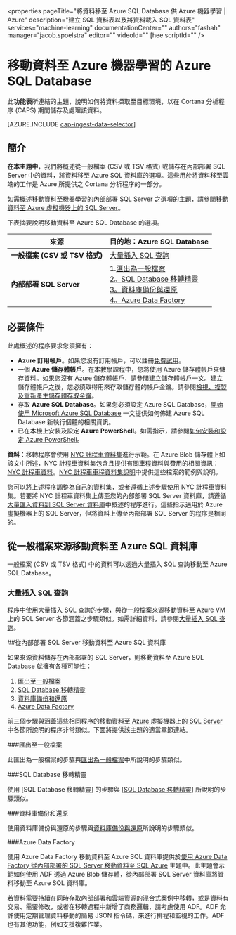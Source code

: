 <properties pageTitle="將資料移至 Azure SQL Database 供 Azure 機器學習 | Azure" description="建立 SQL 資料表以及將資料載入 SQL 資料表" services="machine-learning" documentationCenter="" authors="fashah" manager="jacob.spoelstra" editor="" videoId="" [hee scriptId="" />

<tags 
	ms.service="machine-learning" 
	ms.workload="data-services" 
	ms.tgt_pltfrm="na" 
	ms.devlang="na" 
	ms.topic="article" 
	ms.date="10/12/2015" 
	ms.author="fashah;bradsev" />

# 移動資料至 Azure 機器學習的 Azure SQL Database

此**功能表**所連結的主題，說明如何將資料擷取至目標環境，以在 Cortana 分析程序 (CAPS) 期間儲存及處理該資料。

[AZURE.INCLUDE [cap-ingest-data-selector](../../includes/cap-ingest-data-selector.md)]

## 簡介
**在本主題中**，我們將概述從一般檔案 (CSV 或 TSV 格式) 或儲存在內部部署 SQL Server 中的資料，將資料移至 Azure SQL 資料庫的選項。這些用於將資料移至雲端的工作是 Azure 所提供之 Cortana 分析程序的一部分。

如需概述移動資料至機器學習的內部部署 SQL Server 之選項的主題，請參閱[移動資料至 Azure 虛擬機器上的 SQL Server](machine-learning-data-science-move-sql-server-virtual-machine.md)。

下表摘要說明移動資料至 Azure SQL Database 的選項。

<b>來源</b> |<b>目的地：Azure SQL Database</b> |
-------------- |--------------------------------|
<b>一般檔案 (CSV 或 TSV 格式)</b> |<a href="#bulk-insert-sql-query">大量插入 SQL 查詢 |
<b>內部部署 SQL Server</b> | 1\.<a href="#export-flat-file">匯出為一般檔案<br> 2。<a href="#insert-tables-bcp">SQL Database 移轉精靈<br> 3。<a href="#db-migration">資料庫備份與還原<br> 4。<a href="#adf">Azure Data Factory |


## <a name="prereqs"></a>必要條件
此處概述的程序要求您須擁有：

* **Azure 訂用帳戶**。如果您沒有訂用帳戶，可以註冊[免費試用](https://azure.microsoft.com/pricing/free-trial/)。
* 一個 **Azure 儲存體帳戶**。在本教學課程中，您將使用 Azure 儲存體帳戶來儲存資料。如果您沒有 Azure 儲存體帳戶，請參閱[建立儲存體帳戶](storage-create-storage-account.md#create-a-storage-account)一文。建立儲存體帳戶之後，您必須取得用來存取儲存體的帳戶金鑰。請參閱[檢視、複製及重新產生儲存體存取金鑰](storage-create-storage-account.md#view-copy-and-regenerate-storage-access-keys)。
* 存取 **Azure SQL Database**。如果您必須設定 Azure SQL Database，[開始使用 Microsoft Azure SQL Database](sql-database-get-started.md) 一文提供如何佈建 Azure SQL Database 新執行個體的相關資訊。
* 已在本機上安裝及設定 **Azure PowerShell**。如需指示，請參閱[如何安裝和設定 Azure PowerShell](powershell-install-configure.md)。

**資料**：移轉程序會使用 [NYC 計程車資料集](http://chriswhong.com/open-data/foil_nyc_taxi/)進行示範。在 Azure Blob 儲存體上如該文中所述，NYC 計程車資料集包含且提供有關車程資料與費用的相關資訊：[NYC 計程車資料](http://www.andresmh.com/nyctaxitrips/)。[NYC 計程車車程資料集說明](machine-learning-data-science-process-sql-walkthrough.md#dataset)中提供這些檔案的範例與說明。
 
您可以將上述程序調整為自己的資料集，或者遵循上述步驟使用 NYC 計程車資料集。若要將 NYC 計程車資料集上傳至您的內部部署 SQL Server 資料庫，請遵循[大量匯入資料到 SQL Server 資料庫](machine-learning-data-science-process-sql-walkthrough.md#dbload)中概述的程序進行。這些指示適用於 Azure 虛擬機器上的 SQL Server，但將資料上傳至內部部署 SQL Server 的程序是相同的。

## <a name="file-to-azure-sql-database"></a>從一般檔案來源移動資料至 Azure SQL 資料庫

一般檔案 (CSV 或 TSV 格式) 中的資料可以透過大量插入 SQL 查詢移動至 Azure SQL Database。

### <a name="bulk-insert-sql-query"></a>大量插入 SQL 查詢

程序中使用大量插入 SQL 查詢的步驟，與從一般檔案來源移動資料至 Azure VM 上的 SQL Server 各節涵蓋之步驟類似。如需詳細資料，請參閱[大量插入 SQL 查詢](machine-learning-data-science-move-sql-server-virtual-machine.md#insert-tables-bulkquery)。

##<a name="sql-on-prem-to-sazure-sql-database"></a>從內部部署 SQL Server 移動資料至 Azure SQL 資料庫

如果來源資料儲存在內部部署的 SQL Server，則移動資料至 Azure SQL Database 就擁有各種可能性：

1. [匯出至一般檔案](#export-flat-file) 
2. [SQL Database 移轉精靈](#insert-tables-bcp)
3. [資料庫備份和還原](#db-migration)
4. [Azure Data Factory](#adf)

前三個步驟與涵蓋這些相同程序的[移動資料至 Azure 虛擬機器上的 SQL Server](machine-learning-data-science-move-sql-server-virtual-machine.md) 中各節所說明的程序非常類似。下面將提供該主題的適當章節連結。

###<a name="export-flat-file"></a>匯出至一般檔案

此匯出為一般檔案的步驟與[匯出為一般檔案](machine-learning-data-science-move-sql-server-virtual-machine.md#export-flat-file)中所說明的步驟類似。

###<a name="insert-tables-bcp"></a>SQL Database 移轉精靈

使用 [SQL Database 移轉精靈] 的步驟與 [[SQL Database 移轉精靈](machine-learning-data-science-move-sql-server-virtual-machine.md#sql-migration)] 所說明的步驟類似。

###<a name="db-migration"></a>資料庫備份和還原

使用資料庫備份與還原的步驟與[資料庫備份與還原](machine-learning-data-science-move-sql-server-virtual-machine.md#sql-backup)所說明的步驟類似。

###<a name="adf"></a>Azure Data Factory

使用 Azure Data Factory 移動資料至 Azure SQL 資料庫提供於[使用 Azure Data Factory 從內部部署的 SQL Server 移動資料至 SQL Azure](machine-learning-data-science-move-sql-azure-adf.md) 主題中。此主題會示範如何使用 ADF 透過 Azure Blob 儲存體，從內部部署 SQL Server 資料庫將資料移動至 Azure SQL 資料庫。

若資料需要持續在同時存取內部部署和雲端資源的混合式案例中移轉，或是資料有交易、需要修改，或者在移轉過程中新增了商務邏輯，請考慮使用 ADF。ADF 允許使用定期管理資料移動的簡易 JSON 指令碼，來進行排程和監視的工作。ADF 也有其他功能，例如支援複雜作業。

<!---HONumber=AcomDC_1217_2015-->